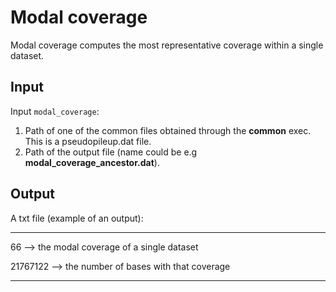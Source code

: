 # Modal coverage
Modal coverage computes the most representative coverage within a single dataset.

## Input

Input ``modal_coverage``: 

1. Path of one of the common files obtained through the **common** exec. This is a pseudopileup.dat file.
2. Path of the output file (name could be e.g **modal_coverage_ancestor.dat**).

## Output

A txt file (example of an output):

---

66 --> the modal coverage of a single dataset  

21767122 --> the number of bases with that coverage  

---




